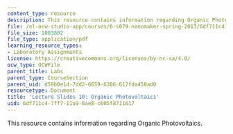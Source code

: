 ```yaml
---
content_type: resource
description: This resource contains information regarding Organic Photovoltaics.
file: /ol-ocw-studio-app/courses/6-s079-nanomaker-spring-2013/6df711c47ff711a98ae8c605f8711617_MIT6_S079S13_slides10.pdf
file_size: 1003802
file_type: application/pdf
learning_resource_types:
- Laboratory Assignments
license: https://creativecommons.org/licenses/by-nc-sa/4.0/
ocw_type: OCWFile
parent_title: Labs
parent_type: CourseSection
parent_uid: d59b0e1d-7dd2-6659-6386-617fda458ad0
resourcetype: Document
title: 'Lecture Slides 10: Organic Photovoltaics'
uid: 6df711c4-7ff7-11a9-8ae8-c605f8711617
---
```

This resource contains information regarding Organic Photovoltaics.